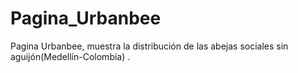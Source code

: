 # Pagina_Urbanbee
Pagina Urbanbee, muestra la distribución de las abejas sociales sin aguijón(Medellín-Colombia) .
